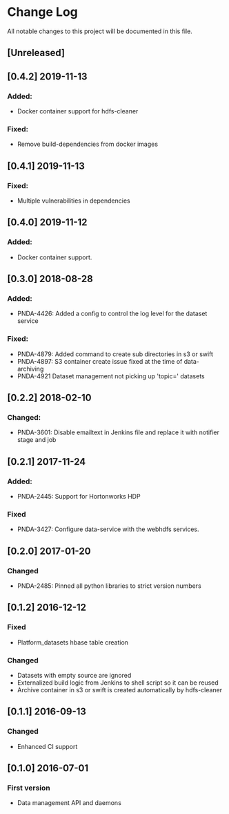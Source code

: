 # Change Log
All notable changes to this project will be documented in this file.

## [Unreleased]

## [0.4.2] 2019-11-13
### Added:
- Docker container support for hdfs-cleaner
### Fixed:
- Remove build-dependencies from docker images

## [0.4.1] 2019-11-13
### Fixed:
- Multiple vulnerabilities in dependencies

## [0.4.0] 2019-11-12
### Added:
- Docker container support.

## [0.3.0] 2018-08-28
### Added:
- PNDA-4426: Added a config to control the log level for the dataset service
### Fixed:
- PNDA-4879: Added command to create sub directories in s3 or swift
- PNDA-4897: S3 container create issue fixed at the time of data-archiving
- PNDA-4921 Dataset management not picking up 'topic=' datasets

## [0.2.2] 2018-02-10
### Changed:
- PNDA-3601: Disable emailtext in Jenkins file and replace it with notifier stage and job

## [0.2.1] 2017-11-24
### Added:
- PNDA-2445: Support for Hortonworks HDP

### Fixed
- PNDA-3427: Configure data-service with the webhdfs services.

## [0.2.0] 2017-01-20
### Changed
- PNDA-2485: Pinned all python libraries to strict version numbers

## [0.1.2] 2016-12-12
### Fixed
- Platform\_datasets hbase table creation

### Changed
- Datasets with empty source are ignored
- Externalized build logic from Jenkins to shell script so it can be reused
- Archive container in s3 or swift is created automatically by hdfs-cleaner

## [0.1.1] 2016-09-13
### Changed
- Enhanced CI support

## [0.1.0] 2016-07-01
### First version
- Data management API and daemons
